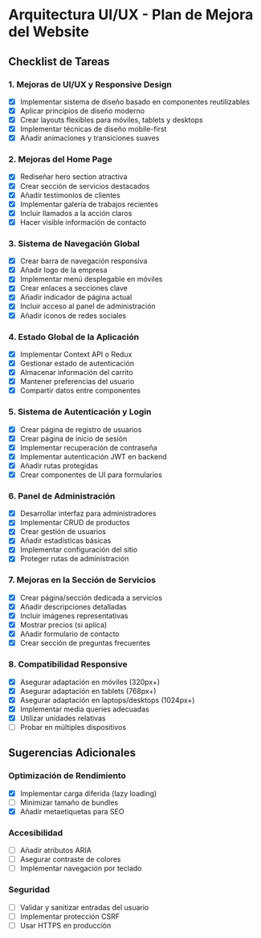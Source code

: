 # Arquitectura UI/UX - Plan de Mejora del Website

## Checklist de Tareas

### 1. Mejoras de UI/UX y Responsive Design
- [x] Implementar sistema de diseño basado en componentes reutilizables
- [x] Aplicar principios de diseño moderno
- [x] Crear layouts flexibles para móviles, tablets y desktops
- [x] Implementar técnicas de diseño mobile-first
- [x] Añadir animaciones y transiciones suaves

### 2. Mejoras del Home Page
- [x] Rediseñar hero section atractiva
- [x] Crear sección de servicios destacados
- [x] Añadir testimonios de clientes
- [x] Implementar galería de trabajos recientes
- [x] Incluir llamados a la acción claros
- [x] Hacer visible información de contacto

### 3. Sistema de Navegación Global
- [x] Crear barra de navegación responsiva
- [x] Añadir logo de la empresa
- [x] Implementar menú desplegable en móviles
- [x] Crear enlaces a secciones clave
- [x] Añadir indicador de página actual
- [x] Incluir acceso al panel de administración
- [x] Añadir iconos de redes sociales

### 4. Estado Global de la Aplicación
- [x] Implementar Context API o Redux
- [x] Gestionar estado de autenticación
- [x] Almacenar información del carrito
- [x] Mantener preferencias del usuario
- [x] Compartir datos entre componentes

### 5. Sistema de Autenticación y Login
- [x] Crear página de registro de usuarios
- [x] Crear página de inicio de sesión
- [x] Implementar recuperación de contraseña
- [x] Implementar autenticación JWT en backend
- [x] Añadir rutas protegidas
- [x] Crear componentes de UI para formularios

### 6. Panel de Administración
- [x] Desarrollar interfaz para administradores
- [x] Implementar CRUD de productos
- [x] Crear gestión de usuarios
- [x] Añadir estadísticas básicas
- [x] Implementar configuración del sitio
- [x] Proteger rutas de administración

### 7. Mejoras en la Sección de Servicios
- [x] Crear página/sección dedicada a servicios
- [x] Añadir descripciones detalladas
- [x] Incluir imágenes representativas
- [x] Mostrar precios (si aplica)
- [x] Añadir formulario de contacto
- [x] Crear sección de preguntas frecuentes

### 8. Compatibilidad Responsive
- [x] Asegurar adaptación en móviles (320px+)
- [x] Asegurar adaptación en tablets (768px+)
- [x] Asegurar adaptación en laptops/desktops (1024px+)
- [x] Implementar media queries adecuadas
- [x] Utilizar unidades relativas
- [ ] Probar en múltiples dispositivos

## Sugerencias Adicionales

### Optimización de Rendimiento
- [x] Implementar carga diferida (lazy loading)
- [ ] Minimizar tamaño de bundles
- [x] Añadir metaetiquetas para SEO

### Accesibilidad
- [ ] Añadir atributos ARIA
- [ ] Asegurar contraste de colores
- [ ] Implementar navegación por teclado

### Seguridad
- [ ] Validar y sanitizar entradas del usuario
- [ ] Implementar protección CSRF
- [ ] Usar HTTPS en producción